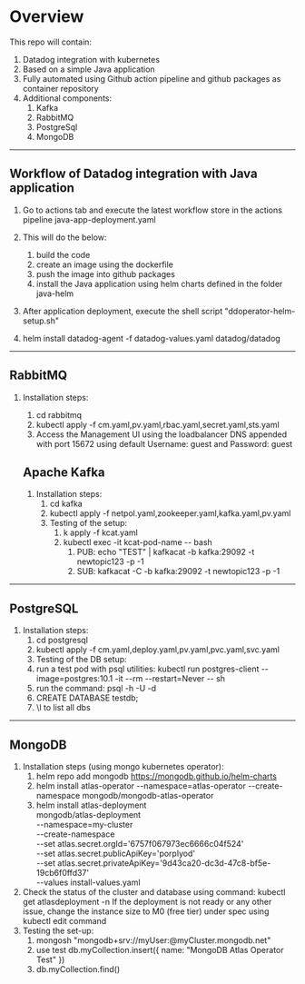 # Overview
This repo will contain:
1. Datadog integration with kubernetes 
2. Based on a simple Java application
3. Fully automated using Github action pipeline and github packages as container repository
4. Additional components:
   1. Kafka
   2. RabbitMQ
   3. PostgreSql
   4. MongoDB
___________________________________________________________________
## Workflow of Datadog integration with Java application
1. Go to actions tab and execute the latest workflow store in the actions pipeline java-app-deployment.yaml
2. This will do the below:
    1. build the code
    2. create an image using the dockerfile 
    3. push the image into github packages 
    4. install the Java application using helm charts defined in the folder java-helm
3. After application deployment, execute the shell script "ddoperator-helm-setup.sh"

5. helm install datadog-agent -f datadog-values.yaml datadog/datadog
_______________________________________________________________
## RabbitMQ
1. Installation steps:
    1. cd rabbitmq
    2. kubectl apply -f cm.yaml,pv.yaml,rbac.yaml,secret.yaml,sts.yaml
    3. Access the Management UI using the loadbalancer DNS appended with port 15672 using default Username: guest and Password: guest

    ## Apache Kafka
    1. Installation steps:
        1. cd kafka
        2. kubectl apply -f netpol.yaml,zookeeper.yaml,kafka.yaml,pv.yaml
        3. Testing of the setup:
            1. k apply -f kcat.yaml
            2.  kubectl exec -it kcat-pod-name -- bash
                1. PUB:
                echo "TEST" | kafkacat -b kafka:29092 -t newtopic123 -p -1
                2. SUB:
                kafkacat -C -b kafka:29092 -t newtopic123 -p -1
________________________________________________________
## PostgreSQL
1. Installation steps:
    1. cd postgresql
    2. kubectl apply -f cm.yaml,deploy.yaml,pv.yaml,pvc.yaml,svc.yaml
    3. Testing of the DB setup:
     1. run a test pod with psql utilities: kubectl run postgres-client --image=postgres:10.1 -it --rm --restart=Never -- sh
     2. run the command: psql -h <postgres-service-name> -U <username> -d <database>
     3. CREATE DATABASE testdb;
     4. \l to list all dbs

_________________________________________________________

## MongoDB
1. Installation steps (using mongo kubernetes operator):
    1. helm repo add mongodb https://mongodb.github.io/helm-charts
    2. helm install atlas-operator --namespace=atlas-operator       --create-namespace mongodb/mongodb-atlas-operator
    3. helm install atlas-deployment \
        mongodb/atlas-deployment \
        --namespace=my-cluster \
        --create-namespace \
        --set atlas.secret.orgId='6757f067973ec6666c04f524' \
        --set atlas.secret.publicApiKey='porplyod' \
        --set atlas.secret.privateApiKey='9d43ca20-dc3d-47c8-bf5e-19cb6f0ffd37' \
        --values install-values.yaml
2. Check the status of the cluster and database using command:
    kubectl get atlasdeployment -n <namespace>
    If the deployment is not ready or any other issue, change the instance size to M0 (free tier) under spec using kubectl edit command
3. Testing the set-up:
   1. mongosh "mongodb+srv://myUser:<password>@myCluster.mongodb.net"
   2. use test
      db.myCollection.insert({ name: "MongoDB Atlas Operator Test" })
   3. db.myCollection.find()







 
